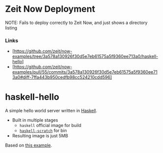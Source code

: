 # Zeit Now Deployment

NOTE: Fails to deploy correctly to Zeit Now, and just shows a directory listing

### Links
- [https://github.com/zeit/now-examples/tree/3a578a130926f30d5e7eb61575a5f9360ee713a0/haskell-hello]
- [https://github.com/zeit/now-examples/pull/55/commits/3a578a130926f30d5e7eb61575a5f9360ee713a0#diff-7ffa443b950cedfb98cc524210cdd596]


# haskell-hello

A simple hello world server written in [Haskell](https://haskell.org).

- Built in multiple stages
  - `haskell` official image for build
  - [`haskell-scratch`](https://github.com/fpco/haskell-scratch) for bin
- Resulting image is just 5MB

Based on [this example](https://github.com/knative/docs/blob/master/serving/samples/helloworld-haskell).